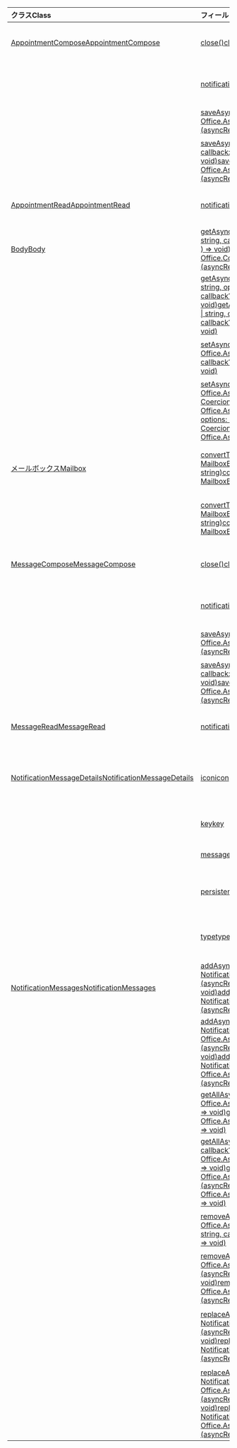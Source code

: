 | <span data-ttu-id="b2e6c-101">クラス</span><span class="sxs-lookup"><span data-stu-id="b2e6c-101">Class</span></span> | <span data-ttu-id="b2e6c-102">フィールド</span><span class="sxs-lookup"><span data-stu-id="b2e6c-102">Fields</span></span> | <span data-ttu-id="b2e6c-103">説明</span><span class="sxs-lookup"><span data-stu-id="b2e6c-103">Description</span></span> |
|:---|:---|:---|
|[<span data-ttu-id="b2e6c-104">AppointmentCompose</span><span class="sxs-lookup"><span data-stu-id="b2e6c-104">AppointmentCompose</span></span>](/javascript/api/outlook/outlook.appointmentcompose)|[<span data-ttu-id="b2e6c-105">close()</span><span class="sxs-lookup"><span data-stu-id="b2e6c-105">close()</span></span>](/javascript/api/outlook/outlook.appointmentcompose#close--)|<span data-ttu-id="b2e6c-106">構成されている現在のアイテムを閉じます。</span><span class="sxs-lookup"><span data-stu-id="b2e6c-106">Closes the current item that is being composed</span></span>|
||[<span data-ttu-id="b2e6c-107">notificationMessages</span><span class="sxs-lookup"><span data-stu-id="b2e6c-107">notificationMessages</span></span>](/javascript/api/outlook/outlook.appointmentcompose#notificationmessages)|<span data-ttu-id="b2e6c-108">アイテムの通知メッセージを取得します。</span><span class="sxs-lookup"><span data-stu-id="b2e6c-108">Gets the notification messages for an item.</span></span>|
||[<span data-ttu-id="b2e6c-109">saveAsync(callback: (asyncResult: Office.AsyncResult <string> ) => void)</span><span class="sxs-lookup"><span data-stu-id="b2e6c-109">saveAsync(callback: (asyncResult: Office.AsyncResult<string>) => void)</span></span>](/javascript/api/outlook/outlook.appointmentcompose#saveasync-callback--asyncresult-)|<span data-ttu-id="b2e6c-110">項目を非同期的に保存します。</span><span class="sxs-lookup"><span data-stu-id="b2e6c-110">Asynchronously saves an item.</span></span>|
||[<span data-ttu-id="b2e6c-111">saveAsync(options: Office.AsyncContextOptions, callback: (asyncResult: Office.AsyncResult ) => <string> void)</span><span class="sxs-lookup"><span data-stu-id="b2e6c-111">saveAsync(options: Office.AsyncContextOptions, callback: (asyncResult: Office.AsyncResult<string>) => void)</span></span>](/javascript/api/outlook/outlook.appointmentcompose#saveasync-options--callback--asyncresult-)|<span data-ttu-id="b2e6c-112">項目を非同期的に保存します。</span><span class="sxs-lookup"><span data-stu-id="b2e6c-112">Asynchronously saves an item.</span></span>|
|[<span data-ttu-id="b2e6c-113">AppointmentRead</span><span class="sxs-lookup"><span data-stu-id="b2e6c-113">AppointmentRead</span></span>](/javascript/api/outlook/outlook.appointmentread)|[<span data-ttu-id="b2e6c-114">notificationMessages</span><span class="sxs-lookup"><span data-stu-id="b2e6c-114">notificationMessages</span></span>](/javascript/api/outlook/outlook.appointmentread#notificationmessages)|<span data-ttu-id="b2e6c-115">アイテムの通知メッセージを取得します。</span><span class="sxs-lookup"><span data-stu-id="b2e6c-115">Gets the notification messages for an item.</span></span>|
|[<span data-ttu-id="b2e6c-116">Body</span><span class="sxs-lookup"><span data-stu-id="b2e6c-116">Body</span></span>](/javascript/api/outlook/outlook.body)|[<span data-ttu-id="b2e6c-117">getAsync(coercionType: Office.CoercionType \| string, callback?: (asyncResult: Office.AsyncResult ) => <string> void)</span><span class="sxs-lookup"><span data-stu-id="b2e6c-117">getAsync(coercionType: Office.CoercionType \| string, callback?: (asyncResult: Office.AsyncResult<string>) => void)</span></span>](/javascript/api/outlook/outlook.body#getasync-coerciontype--callback--asyncresult-)|<span data-ttu-id="b2e6c-118">現在の本文を指定された形式で返します。</span><span class="sxs-lookup"><span data-stu-id="b2e6c-118">Returns the current body in a specified format.</span></span>|
||[<span data-ttu-id="b2e6c-119">getAsync(coercionType: Office.CoercionType \| string, options: Office.AsyncContextOptions, callback?: (asyncResult: Office.AsyncResult <string> ) => void)</span><span class="sxs-lookup"><span data-stu-id="b2e6c-119">getAsync(coercionType: Office.CoercionType \| string, options: Office.AsyncContextOptions, callback?: (asyncResult: Office.AsyncResult<string>) => void)</span></span>](/javascript/api/outlook/outlook.body#getasync-coerciontype--options--callback--asyncresult-)|<span data-ttu-id="b2e6c-120">現在の本文を指定された形式で返します。</span><span class="sxs-lookup"><span data-stu-id="b2e6c-120">Returns the current body in a specified format.</span></span>|
||[<span data-ttu-id="b2e6c-121">setAsync(data: string, callback?: (asyncResult: Office.AsyncResult <void> ) => void)</span><span class="sxs-lookup"><span data-stu-id="b2e6c-121">setAsync(data: string, callback?: (asyncResult: Office.AsyncResult<void>) => void)</span></span>](/javascript/api/outlook/outlook.body#setasync-data--callback--asyncresult-)|<span data-ttu-id="b2e6c-122">本文全体を指定されたテキストに置換します。</span><span class="sxs-lookup"><span data-stu-id="b2e6c-122">Replaces the entire body with the specified text.</span></span>|
||[<span data-ttu-id="b2e6c-123">setAsync(data: string, options: Office.AsyncContextOptions & CoercionTypeOptions, callback?: (asyncResult: Office.AsyncResult <void> ) => void)</span><span class="sxs-lookup"><span data-stu-id="b2e6c-123">setAsync(data: string, options: Office.AsyncContextOptions & CoercionTypeOptions, callback?: (asyncResult: Office.AsyncResult<void>) => void)</span></span>](/javascript/api/outlook/outlook.body#setasync-data--options--callback--asyncresult-)|<span data-ttu-id="b2e6c-124">本文全体を指定されたテキストに置換します。</span><span class="sxs-lookup"><span data-stu-id="b2e6c-124">Replaces the entire body with the specified text.</span></span>|
|[<span data-ttu-id="b2e6c-125">メールボックス</span><span class="sxs-lookup"><span data-stu-id="b2e6c-125">Mailbox</span></span>](/javascript/api/outlook/outlook.mailbox)|[<span data-ttu-id="b2e6c-126">convertToEwsId(itemId: string, restVersion: MailboxEnums.RestVersion \| string)</span><span class="sxs-lookup"><span data-stu-id="b2e6c-126">convertToEwsId(itemId: string, restVersion: MailboxEnums.RestVersion \| string)</span></span>](/javascript/api/outlook/outlook.mailbox#converttoewsid-itemid--restversion-)|<span data-ttu-id="b2e6c-127">REST 形式のアイテム ID を EWS 形式に変換します。</span><span class="sxs-lookup"><span data-stu-id="b2e6c-127">Converts an item ID formatted for REST into EWS format.</span></span>|
||[<span data-ttu-id="b2e6c-128">convertToRestId(itemId: string, restVersion: MailboxEnums.RestVersion \| string)</span><span class="sxs-lookup"><span data-stu-id="b2e6c-128">convertToRestId(itemId: string, restVersion: MailboxEnums.RestVersion \| string)</span></span>](/javascript/api/outlook/outlook.mailbox#converttorestid-itemid--restversion-)|<span data-ttu-id="b2e6c-129">EWS 形式のアイテム ID を REST 形式に変換します。</span><span class="sxs-lookup"><span data-stu-id="b2e6c-129">Converts an item ID formatted for EWS into REST format.</span></span>|
|[<span data-ttu-id="b2e6c-130">MessageCompose</span><span class="sxs-lookup"><span data-stu-id="b2e6c-130">MessageCompose</span></span>](/javascript/api/outlook/outlook.messagecompose)|[<span data-ttu-id="b2e6c-131">close()</span><span class="sxs-lookup"><span data-stu-id="b2e6c-131">close()</span></span>](/javascript/api/outlook/outlook.messagecompose#close--)|<span data-ttu-id="b2e6c-132">構成されている現在のアイテムを閉じます。</span><span class="sxs-lookup"><span data-stu-id="b2e6c-132">Closes the current item that is being composed</span></span>|
||[<span data-ttu-id="b2e6c-133">notificationMessages</span><span class="sxs-lookup"><span data-stu-id="b2e6c-133">notificationMessages</span></span>](/javascript/api/outlook/outlook.messagecompose#notificationmessages)|<span data-ttu-id="b2e6c-134">アイテムの通知メッセージを取得します。</span><span class="sxs-lookup"><span data-stu-id="b2e6c-134">Gets the notification messages for an item.</span></span>|
||[<span data-ttu-id="b2e6c-135">saveAsync(callback: (asyncResult: Office.AsyncResult <string> ) => void)</span><span class="sxs-lookup"><span data-stu-id="b2e6c-135">saveAsync(callback: (asyncResult: Office.AsyncResult<string>) => void)</span></span>](/javascript/api/outlook/outlook.messagecompose#saveasync-callback--asyncresult-)|<span data-ttu-id="b2e6c-136">項目を非同期的に保存します。</span><span class="sxs-lookup"><span data-stu-id="b2e6c-136">Asynchronously saves an item.</span></span>|
||[<span data-ttu-id="b2e6c-137">saveAsync(options: Office.AsyncContextOptions, callback: (asyncResult: Office.AsyncResult ) => <string> void)</span><span class="sxs-lookup"><span data-stu-id="b2e6c-137">saveAsync(options: Office.AsyncContextOptions, callback: (asyncResult: Office.AsyncResult<string>) => void)</span></span>](/javascript/api/outlook/outlook.messagecompose#saveasync-options--callback--asyncresult-)|<span data-ttu-id="b2e6c-138">項目を非同期的に保存します。</span><span class="sxs-lookup"><span data-stu-id="b2e6c-138">Asynchronously saves an item.</span></span>|
|[<span data-ttu-id="b2e6c-139">MessageRead</span><span class="sxs-lookup"><span data-stu-id="b2e6c-139">MessageRead</span></span>](/javascript/api/outlook/outlook.messageread)|[<span data-ttu-id="b2e6c-140">notificationMessages</span><span class="sxs-lookup"><span data-stu-id="b2e6c-140">notificationMessages</span></span>](/javascript/api/outlook/outlook.messageread#notificationmessages)|<span data-ttu-id="b2e6c-141">アイテムの通知メッセージを取得します。</span><span class="sxs-lookup"><span data-stu-id="b2e6c-141">Gets the notification messages for an item.</span></span>|
|[<span data-ttu-id="b2e6c-142">NotificationMessageDetails</span><span class="sxs-lookup"><span data-stu-id="b2e6c-142">NotificationMessageDetails</span></span>](/javascript/api/outlook/outlook.notificationmessagedetails)|[<span data-ttu-id="b2e6c-143">icon</span><span class="sxs-lookup"><span data-stu-id="b2e6c-143">icon</span></span>](/javascript/api/outlook/outlook.notificationmessagedetails#icon)|<span data-ttu-id="b2e6c-144">`Resources`セクションのマニフェストで定義されているアイコンへの参照。</span><span class="sxs-lookup"><span data-stu-id="b2e6c-144">A reference to an icon that is defined in the manifest in the `Resources` section.</span></span>|
||[<span data-ttu-id="b2e6c-145">key</span><span class="sxs-lookup"><span data-stu-id="b2e6c-145">key</span></span>](/javascript/api/outlook/outlook.notificationmessagedetails#key)|<span data-ttu-id="b2e6c-146">通知メッセージの識別子。</span><span class="sxs-lookup"><span data-stu-id="b2e6c-146">The identifier for the notification message.</span></span>|
||[<span data-ttu-id="b2e6c-147">message</span><span class="sxs-lookup"><span data-stu-id="b2e6c-147">message</span></span>](/javascript/api/outlook/outlook.notificationmessagedetails#message)|<span data-ttu-id="b2e6c-148">通知メッセージのテキスト。</span><span class="sxs-lookup"><span data-stu-id="b2e6c-148">The text of the notification message.</span></span>|
||[<span data-ttu-id="b2e6c-149">persistent</span><span class="sxs-lookup"><span data-stu-id="b2e6c-149">persistent</span></span>](/javascript/api/outlook/outlook.notificationmessagedetails#persistent)|<span data-ttu-id="b2e6c-150">メッセージを永続的に設定する必要がある場合に指定します。</span><span class="sxs-lookup"><span data-stu-id="b2e6c-150">Specifies if the message should be persistent.</span></span>|
||[<span data-ttu-id="b2e6c-151">type</span><span class="sxs-lookup"><span data-stu-id="b2e6c-151">type</span></span>](/javascript/api/outlook/outlook.notificationmessagedetails#type)|<span data-ttu-id="b2e6c-152">メッセージの数 `ItemNotificationMessageType` を指定します。</span><span class="sxs-lookup"><span data-stu-id="b2e6c-152">Specifies the `ItemNotificationMessageType` of message.</span></span>|
|[<span data-ttu-id="b2e6c-153">NotificationMessages</span><span class="sxs-lookup"><span data-stu-id="b2e6c-153">NotificationMessages</span></span>](/javascript/api/outlook/outlook.notificationmessages)|[<span data-ttu-id="b2e6c-154">addAsync(key: string, JSONmessage: NotificationMessageDetails, callback?: (asyncResult: Office.AsyncResult <void> ) => void)</span><span class="sxs-lookup"><span data-stu-id="b2e6c-154">addAsync(key: string, JSONmessage: NotificationMessageDetails, callback?: (asyncResult: Office.AsyncResult<void>) => void)</span></span>](/javascript/api/outlook/outlook.notificationmessages#addasync-key--jsonmessage--callback--asyncresult-)|<span data-ttu-id="b2e6c-155">アイテムに通知を追加します。</span><span class="sxs-lookup"><span data-stu-id="b2e6c-155">Adds a notification to an item.</span></span>|
||[<span data-ttu-id="b2e6c-156">addAsync(key: string, JSONmessage: NotificationMessageDetails, options: Office.AsyncContextOptions, callback?: (asyncResult: Office.AsyncResult <void> ) => void)</span><span class="sxs-lookup"><span data-stu-id="b2e6c-156">addAsync(key: string, JSONmessage: NotificationMessageDetails, options: Office.AsyncContextOptions, callback?: (asyncResult: Office.AsyncResult<void>) => void)</span></span>](/javascript/api/outlook/outlook.notificationmessages#addasync-key--jsonmessage--options--callback--asyncresult-)|<span data-ttu-id="b2e6c-157">アイテムに通知を追加します。</span><span class="sxs-lookup"><span data-stu-id="b2e6c-157">Adds a notification to an item.</span></span>|
||<span data-ttu-id="b2e6c-158">[getAllAsync(callback?: (asyncResult: Office.AsyncResult<NotificationMessageDetails[]>) => void)](/javascript/api/outlook/outlook.notificationmessages#getallasync-callback--asyncresult-)</span><span class="sxs-lookup"><span data-stu-id="b2e6c-158">[getAllAsync(callback?: (asyncResult: Office.AsyncResult<NotificationMessageDetails[]>) => void)](/javascript/api/outlook/outlook.notificationmessages#getallasync-callback--asyncresult-)</span></span>|<span data-ttu-id="b2e6c-159">アイテムのすべてのキーとメッセージを返します。</span><span class="sxs-lookup"><span data-stu-id="b2e6c-159">Returns all keys and messages for an item.</span></span>|
||<span data-ttu-id="b2e6c-160">[getAllAsync(options: Office.AsyncContextOptions, callback?: (asyncResult: Office.AsyncResult<NotificationMessageDetails[]>) => void)](/javascript/api/outlook/outlook.notificationmessages#getallasync-options--callback--asyncresult-)</span><span class="sxs-lookup"><span data-stu-id="b2e6c-160">[getAllAsync(options: Office.AsyncContextOptions, callback?: (asyncResult: Office.AsyncResult<NotificationMessageDetails[]>) => void)](/javascript/api/outlook/outlook.notificationmessages#getallasync-options--callback--asyncresult-)</span></span>|<span data-ttu-id="b2e6c-161">アイテムのすべてのキーとメッセージを返します。</span><span class="sxs-lookup"><span data-stu-id="b2e6c-161">Returns all keys and messages for an item.</span></span>|
||[<span data-ttu-id="b2e6c-162">removeAsync(key: string, callback?: (asyncResult: Office.AsyncResult <void> ) => void)</span><span class="sxs-lookup"><span data-stu-id="b2e6c-162">removeAsync(key: string, callback?: (asyncResult: Office.AsyncResult<void>) => void)</span></span>](/javascript/api/outlook/outlook.notificationmessages#removeasync-key--callback--asyncresult-)|<span data-ttu-id="b2e6c-163">アイテムの通知メッセージを削除します。</span><span class="sxs-lookup"><span data-stu-id="b2e6c-163">Removes a notification message for an item.</span></span>|
||[<span data-ttu-id="b2e6c-164">removeAsync(key: string, options: Office.AsyncContextOptions, callback?: (asyncResult: Office.AsyncResult <void> ) => void)</span><span class="sxs-lookup"><span data-stu-id="b2e6c-164">removeAsync(key: string, options: Office.AsyncContextOptions, callback?: (asyncResult: Office.AsyncResult<void>) => void)</span></span>](/javascript/api/outlook/outlook.notificationmessages#removeasync-key--options--callback--asyncresult-)|<span data-ttu-id="b2e6c-165">アイテムの通知メッセージを削除します。</span><span class="sxs-lookup"><span data-stu-id="b2e6c-165">Removes a notification message for an item.</span></span>|
||[<span data-ttu-id="b2e6c-166">replaceAsync(key: string, JSONmessage: NotificationMessageDetails, callback?: (asyncResult: Office.AsyncResult <void> ) => void)</span><span class="sxs-lookup"><span data-stu-id="b2e6c-166">replaceAsync(key: string, JSONmessage: NotificationMessageDetails, callback?: (asyncResult: Office.AsyncResult<void>) => void)</span></span>](/javascript/api/outlook/outlook.notificationmessages#replaceasync-key--jsonmessage--callback--asyncresult-)|<span data-ttu-id="b2e6c-167">指定のキーが含まれる通知メッセージを別のメッセージに置換します。</span><span class="sxs-lookup"><span data-stu-id="b2e6c-167">Replaces a notification message that has a given key with another message.</span></span>|
||[<span data-ttu-id="b2e6c-168">replaceAsync(key: string, JSONmessage: NotificationMessageDetails, options: Office.AsyncContextOptions, callback?: (asyncResult: Office.AsyncResult <void> ) => void)</span><span class="sxs-lookup"><span data-stu-id="b2e6c-168">replaceAsync(key: string, JSONmessage: NotificationMessageDetails, options: Office.AsyncContextOptions, callback?: (asyncResult: Office.AsyncResult<void>) => void)</span></span>](/javascript/api/outlook/outlook.notificationmessages#replaceasync-key--jsonmessage--options--callback--asyncresult-)|<span data-ttu-id="b2e6c-169">指定のキーが含まれる通知メッセージを別のメッセージに置換します。</span><span class="sxs-lookup"><span data-stu-id="b2e6c-169">Replaces a notification message that has a given key with another message.</span></span>|
